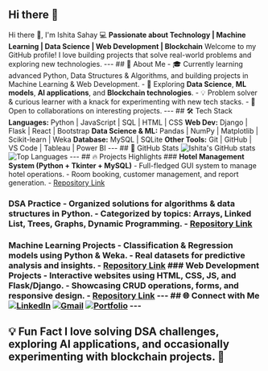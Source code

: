 ## Hi there 👋

Hi there 👋, I'm Ishita Sahay 
💻 **Passionate about Technology | Machine Learning | Data Science | Web Development | Blockchain** 
Welcome to my GitHub profile! I love building projects that solve real-world problems and exploring new technologies. --- ## 🌟 About Me - 🎓 Currently learning advanced Python, Data Structures & Algorithms, and building projects in Machine Learning & Web Development. - 🌱 Exploring **Data Science**, **ML models**, **AI applications**, and **Blockchain technologies**. - 💡 Problem solver & curious learner with a knack for experimenting with new tech stacks. - 🤝 Open to collaborations on interesting projects. --- ## 🛠️ Tech Stack **Languages:** Python | JavaScript | SQL | HTML | CSS **Web Dev:** Django | Flask | React | Bootstrap **Data Science & ML:** Pandas | NumPy | Matplotlib | Scikit-learn | Weka **Database:** MySQL | SQLite **Other Tools:** Git | GitHub | VS Code | Tableau | Power BI --- ## 
📂 GitHub Stats ![Ishita's GitHub stats](https://github-readme-stats.vercel.app/api?username=ishita3120&show_icons=true&theme=radical) ![Top Languages](https://github-readme-stats.vercel.app/api/top-langs/?username=ishita3120&layout=compact&theme=radical) --- ## 🔥 
Projects Highlights ### **Hotel Management System (Python + Tkinter + MySQL)** - Full-fledged GUI system to manage hotel operations. - Room booking, customer management, and report generation. - [Repository Link](https://github.com/ishita3120/HotelManagementSystem) 
### **DSA Practice** - Organized solutions for algorithms & data structures in Python. - Categorized by topics: Arrays, Linked List, Trees, Graphs, Dynamic Programming. - [Repository Link](https://github.com/ishita3120/DSA-Practice) 
### **Machine Learning Projects** - Classification & Regression models using Python & Weka. - Real datasets for predictive analysis and insights. - [Repository Link](https://github.com/ishita3120/ML-Projects) ### **Web Development Projects** - Interactive websites using HTML, CSS, JS, and Flask/Django. - Showcasing CRUD operations, forms, and responsive design. - [Repository Link](https://github.com/ishita3120/Web-Projects) --- ## 🌐 Connect with Me [![LinkedIn](https://img.shields.io/badge/LinkedIn-0077B5?style=for-the-badge&logo=linkedin&logoColor=white)](https://www.linkedin.com/in/ishita-sahay/) [![Gmail](https://img.shields.io/badge/Gmail-D14836?style=for-the-badge&logo=gmail&logoColor=white)](mailto:your_email@gmail.com) [![Portfolio](https://img.shields.io/badge/Portfolio-000000?style=for-the-badge&logo=aboutdotme&logoColor=white)](https://yourportfolio.com) --- 
## 💡 Fun Fact I love solving **DSA challenges**, exploring **AI applications**, and occasionally experimenting with **blockchain projects**. 🚀
